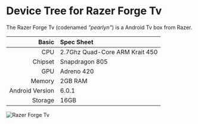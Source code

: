 Device Tree for Razer Forge Tv
===========================================

The Razer Forge Tv (codenamed _"pearlyn"_) is a Android Tv box from Razer.

Basic   | Spec Sheet
-------:|:-------------------------
CPU     | 2.7Ghz Quad-Core ARM Krait 450
Chipset | Snapdragon 805
GPU     | Adreno 420
Memory  | 2GB RAM
Android Version | 6.0.1
Storage | 16GB

![Razer Forge Tv](https://www.droid-life.com/wp-content/uploads/2017/11/gallery-04-980x653.jpg "Razer Forge Tv")
